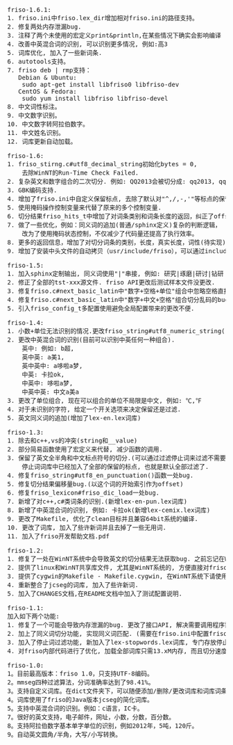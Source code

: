 <pre>
friso-1.6.1:
1. friso.ini中friso.lex_dir增加相对friso.ini的路径支持。
2. 修复两处内存泄漏bug.											-done
3. 注释了两个未使用的宏定义print&println,在某些情况下确实会影响编译	-done
4. 改善中英混合词的识别, 可以识别更多情况, 例如:高3					-done
5. 词库优化, 加入了一些新词条.									-done
6. autotools支持。
7. friso deb | rmp支持：
   Debian & Ubuntu:
	sudo apt-get install libfriso0 libfriso-dev
   CentOS & Fedora:
	sudo yum install libfriso libfriso-devel
8. 中文词性标注。
9. 中文数字识别。
10. 中文数字转阿拉伯数字。
11. 中文姓名识别。
12. 词库更新自动加载。

friso-1.6:
1. friso_stirng.c#utf8_decimal_string初始化bytes = 0, 
	去除WinNT的Run-Time Check Failed.											-done
2. 复杂英文和数字组合的二次切分. 例如: QQ2013会被切分成: qq2013, qq, 2013.		-done
3. GBK编码支持.																	-done
4. 增加了friso.ini中自定义保留标点, 去除了默认对"^,/,-,'"等标点的保留.			-done
5. 使用掩码操作控制变量来代替了原来的多个控制变量.								-done
6. 切分结果friso_hits_t中增加了对词条类别和词条长度的返回，纠正了offset的误差。	-done
7. 做了一些优化，例如：同义词的追加(普通/sphinx定义)复杂的判断逻辑，
	改为了使用掩码状态控制，不仅减少了代码量还提高了执行效率。					-done
8. 更多的返回信息，增加了对切分词条的类别，长度，真实长度，词性(待实现)等信息的返回。		-done
9. 增加了安装中头文件的自动拷贝（usr/include/friso），可以通过include <friso/xx.h>来引用头文件。

friso-1.5:
1. 加入sphinx定制输出, 同义词使用"|"串接, 例如: 研究|琢磨|研讨|钻研 生命
2. 修正了全部的tst-xxx源文件. friso API更改后测试样本文件没更改.
3. 修复friso.c#next_basic_latin中"数字+空格+单位"组合中忽略空格直接组合数字和单位的bug
4. 修复friso.c#next_basic_latin中"数字+中文+空格"组合切分乱码的bug
5. 引入friso_config_t多配置使用避免全局配置带来的更改不便.

friso-1.4:
1. 小数+单位无法识别的情况.更改friso_string#utf8_numeric_string()函数.
2. 更改中英混合词的识别(目前可以识别中英任何一种组合).
	英中: 例如: b超,
	英中英: a美1,
	英中英中: a哆啦a梦,
	中英: 卡拉ok, 
	中英中: 哆啦a梦, 
	中英中英: 中文a美a
3. 更改了单位组合, 现在可以组合的单位不局限是中文, 例如: ℃,℉
4. 对于未识别的字符, 给定一个开关选项来决定保留还是过滤.
5. 英文同义词的追加(增加了lex-en.lex词库)	

friso-1.3:
1. 除去和c++,vs的冲突(string和__value)
2. 部分简易函数使用了宏定义来代替, 减少函数的调用.
3. 保留了英文全半角和中文标点符号的切分.(可以通过过滤停止词来过滤不需要的标点)
	停止词词库中已经加入了全部的保留的标点, 也就是默认全部过滤了.
4. 修复friso_string#utf8_en_punctuation()函数一处bug.
5. 修复切分结果偏移量bug.(以这个词的开始索引作为offset)
6. 修复friso_lexicon#friso_dic_load一处bug.
7. 新增了对c++,c#类词条的识别.(新增lex-en-pun.lex词库)
8. 新增了中英混合词的识别, 例如: 卡拉ok(新增lex-cemix.lex词库)
9. 更改了Makefile, 优化了clean目标并且兼容64bit系统的编译.
10. 更改了词库, 加入了些许新词并且去掉了一些无用词.
11. 加入了friso开发帮助文档.pdf

friso-1.2:
1. 修复了一处在WinNT系统中会导致英文的切分结果无法获取bug. 之前忘记在WinNT系统中测试了.
2. 提供了linux和WinNT共享库文件, 尤其是WinNT系统的, 方便直接对friso接口进行调用.
3. 提供了cygwin的Makefile - Makefile.cygwin, 在WinNT系统下请使用该Makefile来编译friso
4. 重新整合了jcseg的词库, 加入了些许新词.
5. 加入了CHANGES文档,在README文档中加入了测试配置说明.

friso-1.1:
加入如下两个功能:
1. 修复了一个可能会导致内存泄漏的bug. 更改了接口API, 解决需要调用程序需要自动释放内存的问题, 在friso_next内自动处理了, 详细可查看官方文档.
2. 加上了同义词切分功能, 实现同义词匹配. (需要在friso.ini中配置friso.add_syn=1)
3. 加入了停止词过滤功能, 新加入了lex-stopwords.lex词库, 专门存放停止词词库. 
4. 对friso内部代码进行了优化, 加载全部词库只需13.xM内存, 而且切分速度也提高了. 简易模式可达: 3.8M/sec, 复杂模式也接近了2.0M/sec.

friso-1.0:
1。目前最高版本：friso 1.0，只支持UTF-8编码。
2。mmseg四种过滤算法，分词准确率达到了98.41%。
3。支持自定义词库。在dict文件夹下，可以随便添加/删除/更改词库和词库词条，并且对词库进行了分类。
4。词库使用了friso的Java版本jcseg的简化词库。
5。支持中英混合词的识别。例如：c语言，IC卡。
7。很好的英文支持，电子邮件，网址，小数，分数，百分数。
8。支持阿拉伯数字基本单字单位的识别，例如2012年，5吨，120斤。
9。自动英文圆角/半角，大写/小写转换。
</pre>
